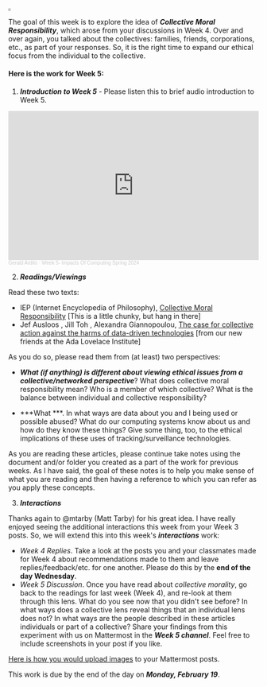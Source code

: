<img src="https://images.unsplash.com/photo-1621508638997-e30808c10653?q=80&w=2080&auto=format&fit=crop&ixlib=rb-4.0.3&ixid=M3wxMjA3fDB8MHxwaG90by1wYWdlfHx8fGVufDB8fHx8fA%3D%3D" style="zoom:30%;" />

The goal of this week is to explore the idea of ***Collective Moral Responsibility***, which arose from your discussions in Week 4. Over and over again, you talked about the collectives: families, friends, corporations, etc., as part of your responses. So, it is the right time to expand our ethical focus from the individual to the collective.


#### Here is the work for Week 5:

1. ***Introduction to Week 5*** - Please listen this to brief audio introduction to Week 5.

<iframe width="100%" height="300" scrolling="no" frameborder="no" allow="autoplay" src="https://w.soundcloud.com/player/?url=https%3A//api.soundcloud.com/tracks/1744021803&color=%23ff5500&auto_play=false&hide_related=false&show_comments=true&show_user=true&show_reposts=false&show_teaser=true&visual=true"></iframe><div style="font-size: 10px; color: #cccccc;line-break: anywhere;word-break: normal;overflow: hidden;white-space: nowrap;text-overflow: ellipsis; font-family: Interstate,Lucida Grande,Lucida Sans Unicode,Lucida Sans,Garuda,Verdana,Tahoma,sans-serif;font-weight: 100;"><a href="https://soundcloud.com/gerald-ardito" title="Gerald Ardito" target="_blank" style="color: #cccccc; text-decoration: none;">Gerald Ardito</a> · <a href="https://soundcloud.com/gerald-ardito/week-5-impacts-of-computing-spring-2024" title="Week 5- Impacts Of Computing Spring 2024" target="_blank" style="color: #cccccc; text-decoration: none;">Week 5- Impacts Of Computing Spring 2024</a></div>

2. ***Readings/Viewings***

Read these two texts:

* IEP (Internet Encyclopedia of Philosophy), [Collective Moral Responsibility](https://iep.utm.edu/collective-moral-responsibility/) [This is a little chunky, but hang in there]
* Jef Ausloos , Jill Toh , Alexandra Giannopoulou, [The case for collective action against the harms of data-driven technologies](https://www.adalovelaceinstitute.org/blog/collective-action-harms/) [from our new friends at the Ada Lovelace Institute]

As you do so, please read them from (at least) two perspectives:

- ***What (if anything) is different about viewing ethical issues from a collective/networked perspective***? What does collective moral responsibility mean? Who is a member of which collective? What is the balance between individual and collective responsibility?

- ***What ***. In what ways are data about you and I being used or possible abused? What do our computing systems know about us and how do they know these things? Give some thing, too, to the ethical implications of these uses of tracking/surveillance technologies.

As you are reading these articles, please continue take notes using the document and/or folder you created as a part of the work for previous weeks.  As I have said, the goal of these notes is to help you make sense of what you are reading and then having a reference to which you can refer as you apply these concepts. 

3. ***Interactions***

Thanks again to @mtarby (Matt Tarby) for his great idea. I have really enjoyed seeing the additional interactions this week from your Week 3 posts. So, we will extend this into this week's ***interactions*** work:

- *Week 4 Replies*. Take a look at the posts you and your classmates made for Week 4 about recommendations made to them and leave replies/feedback/etc. for one another. Please do this by the **end of the day Wednesday**.
- *Week 5 Discussion*. Once you have read about *collective morality*, go back to the readings for last week (Week 4), and re-look at them through this lens. What do you see now that you didn't see before? In what ways does a collective lens reveal things that an individual lens does not? In what ways are the people described in these articles individuals or part of a collective? Share your findings from this experiment with us on Mattermost in the ***Week 5 channel***. Feel free to include screenshots in your post if you like.

[Here is how you would upload images](https://docs.mattermost.com/collaborate/share-files-in-messages.html) to your Mattermost posts.

This work is due by the end of the day on ***Monday, February 19***.